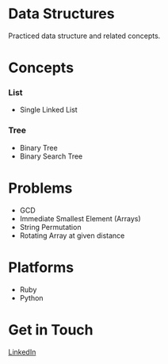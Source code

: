 # Data Structures
Practiced data structure and related concepts.

# Concepts
  ### List
  * Single Linked List

  ### Tree
  * Binary Tree
  * Binary Search Tree

# Problems
  * GCD
  * Immediate Smallest Element (Arrays)
  * String Permutation
  * Rotating Array at given distance

# Platforms
  * Ruby
  * Python

# Get in Touch
[LinkedIn](https://in.linkedin.com/in/hariharan-k-38457110b)
